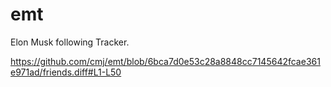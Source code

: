 # emt
Elon Musk following Tracker.

https://github.com/cmj/emt/blob/6bca7d0e53c28a8848cc7145642fcae361e971ad/friends.diff#L1-L50
